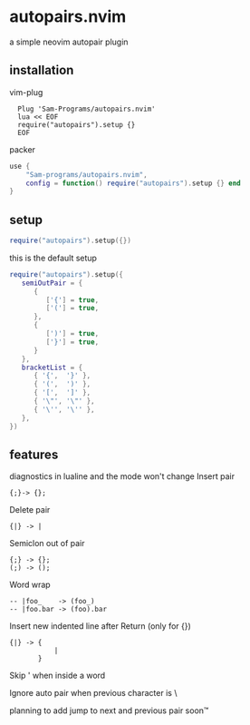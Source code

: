 # autopairs.nvim
a simple neovim autopair plugin 
## installation
vim-plug
```vim
  Plug 'Sam-Programs/autopairs.nvim'
  lua << EOF
  require("autopairs").setup {}
  EOF
```
packer
```lua
use {
    "Sam-programs/autopairs.nvim",
    config = function() require("autopairs").setup {} end
}
```
## setup
``` lua 
require("autopairs").setup({})
```
this is the default setup
```lua
require("autopairs").setup({
   semiOutPair = {
      {
         ['{'] = true,
         ['('] = true,
      },
      {
         [')'] = true,
         ['}'] = true,
      }
   },
   bracketList = {
      { '{',  '}' },
      { '(',  ')' },
      { '[',  ']' },
      { '\"', '\"' },
      { '\'', '\'' },
   },
})
```
## features
diagnostics in lualine and the mode won't change
Insert pair
```
{;}-> {};
```
Delete pair
```
{|} -> |
```
Semiclon out of pair
```
{;} -> {};
(;) -> ();
```
Word wrap
```
-- |foo_    -> (foo_)
-- |foo.bar -> (foo).bar
```
Insert new indented line after Return (only for {})
```
{|} -> {
           |
       }
```
Skip ' when inside a word

Ignore auto pair when previous character is \

planning to add jump to next and previous pair soon™ 
